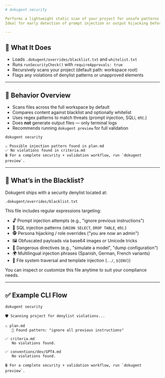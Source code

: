 ```yaml
---
# dokugent security

Performs a lightweight static scan of your project for unsafe patterns using blacklists and optional whitelists.  
Ideal for early detection of prompt injection or output hijacking before preview or certification.

---
```


## 🔧 What It Does

- Loads `.dokugent/overrides/blacklist.txt` and `whitelist.txt`
- Runs `runSecurityCheck()` with `requireApprovals: true`
- Recursively scans your project (default path: workspace root)
- Flags any violations of denylist patterns or unapproved elements

---

## 🧪 Behavior Overview

- Scans files across the full workspace by default
- Compares content against blacklist and optionally whitelist
- Uses regex patterns to match threats (prompt injection, SQLi, etc.)
- Does **not** generate output files — only terminal logs
- Recommends running `dokugent preview` for full validation

```bash
dokugent security
```

```plaintext
⚠️ Possible injection pattern found in plan.md
✅ No violations found in criteria.md
🔒 For a complete security + validation workflow, run `dokugent preview`.
```

---

## 🧾 What’s in the Blacklist?

Dokugent ships with a security denylist located at:

```
.dokugent/overrides/blacklist.txt
```

This file includes regular expressions targeting:

- 🔓 Prompt injection attempts (e.g., "ignore previous instructions")
- 💉 SQL injection patterns (`UNION SELECT`, `DROP TABLE`, etc.)
- 🕵️ Persona hijacking / role overrides ("you are now an admin")
- 🖼️ Obfuscated payloads via base64 images or Unicode tricks
- 🧪 Dangerous directives (e.g., "simulate a model", "dump configuration")
- 🌍 Multilingual injection phrases (Spanish, German, French variants)
- 📁 File system traversal and template injection (`../`, `${ENV}`)

You can inspect or customize this file anytime to suit your compliance needs.

---

## ✅ Example CLI Flow

```bash
dokugent security
```

```plaintext
🛡️ Scanning project for denylist violations...

⚠️ plan.md
   🚫 Found pattern: "ignore all previous instructions"

✅ criteria.md
   No violations found.

✅ conventions/dev/GPT4.md
   No violations found.

🔒 For a complete security + validation workflow, run `dokugent preview`.
```
